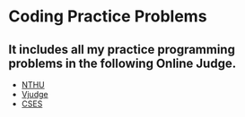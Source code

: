 # Coding Practice Problems
## It includes all my practice programming problems in the following Online Judge.

- [NTHU](https://acm.cs.nthu.edu.tw/)
- [Vjudge](https://vjudge.net/)
- [CSES](https://cses.fi/)
